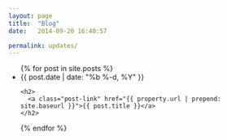 ```yaml
---
layout: page
title:  "Blog"
date:   2014-09-20 16:40:57

permalink: updates/
---
```



<ul class="post-list">
{% for post in site.posts %}
  <li>
    <span class="post-meta">{{ post.date | date: "%b %-d, %Y" }}</span>

    <h2>
      <a class="post-link" href="{{ property.url | prepend: site.baseurl }}">{{ post.title }}</a>
    </h2>
  </li>
{% endfor %}
</ul>